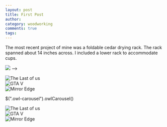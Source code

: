 ```yaml
---
layout: post
title: First Post
author:
category: woodworking
comments: true
tags: 
---
```


The most recent project of mine was a foldable cedar drying rack. The rack
spanned about 14 inches across. I included a lower rack to accommodate cups.


<img src="https://lh3.googleusercontent.com/ySrdhRDyl9Xcoa4JU6Y6nAADG23pK8rEmRa7eGuOsI0=w164-h170-p-no"/> -->

 
<div id="owl-demo" class="owl-carousel owl-theme">
 
  <div class="item"><img src="https://drive.google.com/file/d/1hn4vyrq610xoklMYjnI9_iQg7vVIsPhOLg/view?usp=sharing" alt="The Last of us"></div>
  <div class="item"><img src="https://drive.google.com/file/d/1GUDAhUKav0Z_YL9jffsT2El_0VSOQ9jCmA/view?usp=sharing" alt="GTA V"></div>
  <div class="item"><img src="https://drive.google.com/file/d/1px5xPsRWSAkTnnYb0sDzMpfNSFU8N3P3iw/view?usp=sharing" alt="Mirror Edge"></div>
 
</div>

<!-- Owl Carousel Assets -->
$(".owl-carousel").owlCarousel()

<div id="owl-example" class="owl-carousel">
  <div class="item"><img src="https://drive.google.com/file/d/1hn4vyrq610xoklMYjnI9_iQg7vVIsPhOLg/view?usp=sharing" alt="The Last of us"></div>
  <div class="item"><img src="https://drive.google.com/file/d/1GUDAhUKav0Z_YL9jffsT2El_0VSOQ9jCmA/view?usp=sharing" alt="GTA V"></div>
  <div class="item"><img src="https://drive.google.com/file/d/1px5xPsRWSAkTnnYb0sDzMpfNSFU8N3P3iw/view?usp=sharing" alt="Mirror Edge"></div>
</div>




